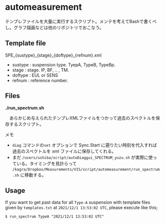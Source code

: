 # automeasurement

テンプレファイルを大量に実行するスクリプト。メンテを考えてBashで書くべし。グラフ描画などは他のリポジトリでおこなう。

## Template file

SPE\_{sustype}\_{stage}\_{doftype}\_{refnum}.xml

 * sustype : suspension type. TyepA, TypeB, TypeBp.
 * stage   : stage. IP, BF, .. , TM.
 * doftype : EUL or SENS
 * refnum  : reference number.


## Files

**./run_spectrum.sh**

　あらかじめ与えられたテンプレXMLファイルをつかって過去のスペクトルを保存するスクリプト。

メモ
 * `diag` コマンドの`set` オプションで Sync.Start に遡りたい時刻を代入すれば過去のスペクトルを xml ファイルに保存してくれる。
 * まだ `/users/ushiba/script/autoDiaggui_SPECTRUM_yuzu.sh` が実際に使っている。タイミングを見計らって `/kagra/Dropbox/Measurements/VIS/script/automeasurement/run_spectrum.sh` に移動する。


## Usage

If you want to get past data for all `Type-A` suspension with template files given by `templates.txt` at `2021/12/1 13:53:02 UTC`, please execute like this;

```
$ run_spectrum TypeA "2021/12/1 13:53:02 UTC"
```